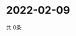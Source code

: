 # 2022-02-09
  共 0条

  <!-- BEGIN -->
  <!-- 最后更新时间Wed Feb 09 2022 07:05:05 GMT+0000 (Coordinated Universal Time) -->
  
  <!-- END -->
  
  